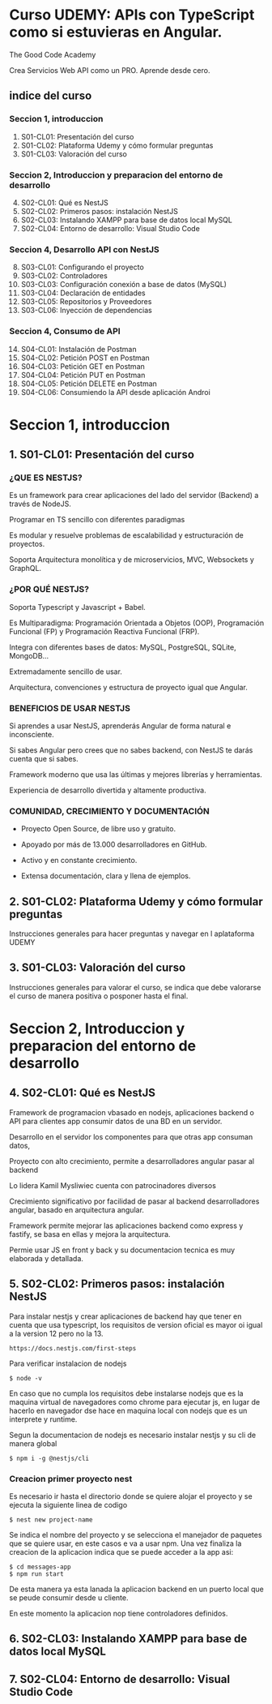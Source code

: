 # Curso UDEMY: APIs con TypeScript como si estuvieras en Angular. 
The Good Code Academy

Crea Servicios Web API como un PRO. Aprende desde cero.

## indice del curso

### Seccion 1, introduccion
1. S01-CL01: Presentación del curso
2. S01-CL02: Plataforma Udemy y cómo formular preguntas
3. S01-CL03: Valoración del curso

### Seccion 2, Introduccion y preparacion del entorno de desarrollo
4. S02-CL01: Qué es NestJS
5. S02-CL02: Primeros pasos: instalación NestJS
6. S02-CL03: Instalando XAMPP para base de datos local MySQL
7. S02-CL04: Entorno de desarrollo: Visual Studio Code

### Seccion 4, Desarrollo API con NestJS
8. S03-CL01: Configurando el proyecto
9. S03-CL02: Controladores
10. S03-CL03: Configuración conexión a base de datos (MySQL)
11. S03-CL04: Declaración de entidades
12. S03-CL05: Repositorios y Proveedores
13. S03-CL06: Inyección de dependencias

### Seccion 4, Consumo de API
14. S04-CL01: Instalación de Postman
15. S04-CL02: Petición POST en Postman
16. S04-CL03: Petición GET en Postman
17. S04-CL04: Petición PUT en Postman
18. S04-CL05: Petición DELETE en Postman
19. S04-CL06: Consumiendo la API desde aplicación Androi


# Seccion 1, introduccion
## 1. S01-CL01: Presentación del curso
### ¿QUE ES NESTJS?

Es un framework para crear aplicaciones del lado del servidor (Backend) a través de NodeJS.

Programar en TS sencillo con diferentes paradigmas

Es modular y resuelve problemas de escalabilidad y estructuración de proyectos.

Soporta Arquitectura monolítica y de microservicios, MVC, Websockets y GraphQL.



### ¿POR QUÉ NESTJS?

Soporta Typescript y Javascript + Babel.

Es Multiparadigma: Programación Orientada a Objetos (OOP), Programación Funcional (FP) y Programación Reactiva Funcional (FRP).

Integra con diferentes bases de datos: MySQL, PostgreSQL, SQLite, MongoDB…

Extremadamente sencillo de usar.

Arquitectura, convenciones y estructura de proyecto igual que Angular.



### BENEFICIOS DE USAR NESTJS

Si aprendes a usar NestJS, aprenderás Angular de forma natural e inconsciente.

Si sabes Angular pero crees que no sabes backend, con NestJS te darás cuenta que si sabes.

Framework moderno que usa las últimas y mejores librerías y herramientas.

Experiencia de desarrollo divertida y altamente productiva.



### COMUNIDAD, CRECIMIENTO Y DOCUMENTACIÓN

- Proyecto Open Source, de libre uso y gratuito.

- Apoyado por más de 13.000 desarrolladores en GitHub.

- Activo y en constante crecimiento.

- Extensa documentación, clara y llena de ejemplos.

## 2. S01-CL02: Plataforma Udemy y cómo formular preguntas
Instrucciones generales para hacer preguntas y navegar en l aplataforma UDEMY

## 3. S01-CL03: Valoración del curso
Instrucciones generales para valorar el curso, se indica que debe valorarse el curso de manera positiva o posponer hasta el final.

# Seccion 2, Introduccion y preparacion del entorno de desarrollo
## 4. S02-CL01: Qué es NestJS
Framework de programacion vbasado en nodejs, aplicaciones backend o API para clientes app consumir datos de una BD en un servidor.

Desarrollo en el servidor los componentes para que otras app consuman datos,

Proyecto con alto crecimiento, permite a desarrolladores angular pasar al backend

Lo lidera Kamil Mysliwiec cuenta con patrocinadores diversos

Crecimiento significativo por facilidad de pasar al backend desarrolladores angular, basado en arquitectura angular.

Framework permite mejorar las aplicaciones backend como express y fastify, se basa en ellas y mejora la arquitectura.

Permie usar JS en front y back y su documentacion tecnica es muy elaborada y detallada.

## 5. S02-CL02: Primeros pasos: instalación NestJS
Para instalar nestjs y crear aplicaciones de backend hay que tener en cuenta que usa typescript, los requisitos de version oficial es mayor oi igual a la version 12 pero no la 13.

    https://docs.nestjs.com/first-steps

Para verificar instalacion de nodejs

    $ node -v

En caso que no cumpla los requisitos debe instalarse nodejs que es la maquina virtual de navegadores como chrome para ejecutar js, en lugar de hacerlo en navegador dse hace en maquina local con nodejs que es un interprete y runtime.

Segun la documentacion de nodejs es necesario instalar nestjs y su cli de manera global

    $ npm i -g @nestjs/cli

### Creacion primer proyecto nest
Es necesario ir hasta el directorio donde se quiere alojar el proyecto y se ejecuta la siguiente linea de codigo

    $ nest new project-name

Se indica el nombre del proyecto y se selecciona el manejador de paquetes que se quiere usar, en este casos e va a usar npm. Una vez finaliza la creacion de la aplicacion indica que se puede acceder a la app asi:

    $ cd messages-app
    $ npm run start

De esta manera ya esta lanada la aplicacion backend en un puerto local que se peude consumir desde u cliente.

En este momento la aplicacion nop tiene controladores definidos.

## 6. S02-CL03: Instalando XAMPP para base de datos local MySQL
## 7. S02-CL04: Entorno de desarrollo: Visual Studio Code

